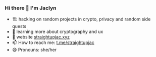 ### Hi there 👋 I'm Jaclyn
- 🏗 hacking on random projects in crypto, privacy and random side quests
- 🌱 learning more about cryptography and ux
- 🤖 website [straightupjac.xyz](http://straightupjac.xyz/)
- 📫 How to reach me: [t.me/straightupjac](https://t.me/straightupjac)
- 😄 Pronouns: she/her

<!-- <img src="https://github-readme-stats.vercel.app/api?username=straightupjac&show_icons=true&count_private=true" /> -->

<!-- statistics widget first seen on 9at8's profile https://github.com/9at8 -->
